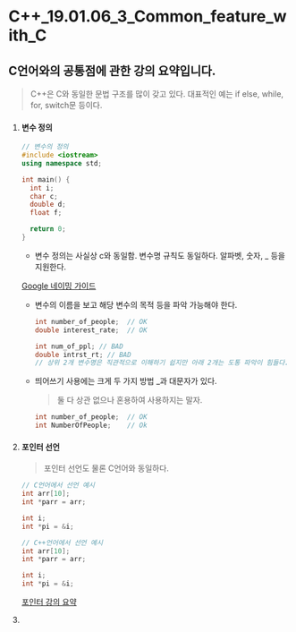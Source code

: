 # C++_19.01.06_3_Common_feature_with_C

## C언어와의 공통점에 관한 강의 요약입니다.

> C++은 C와 동일한 문법 구조를 많이 갖고 있다. 대표적인 예는 if else, while, for, switch문 등이다.

1. #### 변수 정의

   ```c++
   // 변수의 정의
   #include <iostream>
   using namespace std;
   
   int main() {
     int i;
     char c;
     double d;
     float f;
   
     return 0;
   }
   ```

   - 변수 정의는 사실상 c와 동일함. 변수명 규칙도 동일하다. 알파벳, 숫자, _ 등을 지원한다.

   [Google 네이밍 가이드](https://google.github.io/styleguide/cppguide.html#Naming)

   - 변수의 이름을 보고 해당 변수의 목적 등을 파악 가능해야 한다.

     ```c++
     int number_of_people;  // OK
     double interest_rate;  // OK
     
     int num_of_ppl; // BAD
     double intrst_rt; // BAD
     // 상위 2개 변수명은 직관적으로 이해하기 쉽지만 아래 2개는 도통 파악이 힘들다. 지나친 축약어 사용은 다른 사람들의 이해도를 낮춘다.
     ```

   - 띄어쓰기 사용에는 크게 두 가지 방법 _과 대문자가 있다.

     > 둘 다 상관 없으나 혼용하여 사용하지는 말자.

     ```c++
     int number_of_people;  // OK
     int NumberOfPeople;    // Ok
     ```

2. #### 포인터 선언

   > 포인터 선언도 물론 C언어와 동일하다.

   ```c++
   // C언어에서 선언 예시
   int arr[10];
   int *parr = arr;
   
   int i;
   int *pi = &i;
   ```

   ```c++
   // C++언어에서 선언 예시
   int arr[10];
   int *parr = arr;
   
   int i;
   int *pi = &i;
   ```

   [포인터 강의 요약](C_19.01.06_Pointer.md)

3. 

